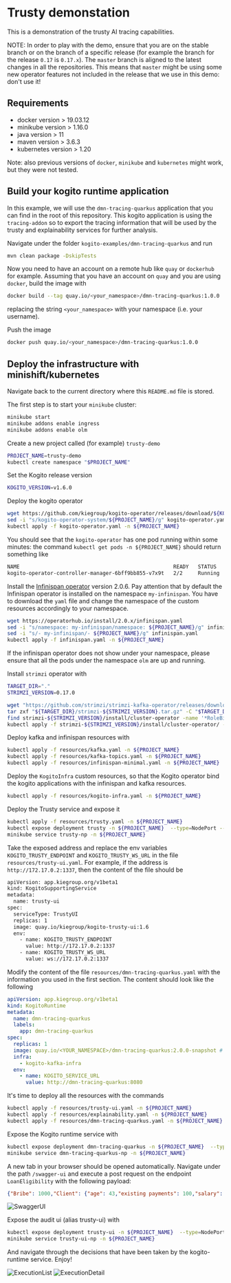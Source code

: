 # Trusty demonstation

This is a demonstration of the trusty AI tracing capabilities. 

NOTE: In order to play with the demo, ensure that you are on the stable branch or on the branch of a specific release (for example the branch for the release `0.17` is `0.17.x`).
The `master` branch is aligned to the latest changes in all the repositories. This means that `master` might be using some new operator features not included in the release that we use in this demo: don't use it!

## Requirements

- docker version > 19.03.12
- minikube version  > 1.16.0
- java version > 11
- maven version > 3.6.3
- kubernetes version > 1.20

Note: also previous versions of `docker`, `minikube` and `kubernetes`  might work, but they were not tested. 

## Build your kogito runtime application

In this example, we will use the `dmn-tracing-quarkus` application that you can find in the root of this repository. This kogito application is using the `tracing-addon` so to export the tracing information that will be used by the trusty and explainability services for further analysis.

Navigate under the folder `kogito-examples/dmn-tracing-quarkus` and run 
```bash
mvn clean package -DskipTests
```

Now you need to have an account on a remote hub like `quay` or `dockerhub` for example. Assuming that you have an account on `quay` and you are using `docker`, build the image with 
```bash
docker build --tag quay.io/<your_namespace>/dmn-tracing-quarkus:1.0.0 .
```
replacing the string `<your_namespace>` with your namespace (i.e. your username).

Push the image
```bash
docker push quay.io/<your_namespace>/dmn-tracing-quarkus:1.0.0
```

## Deploy the infrastructure with minishift/kubernetes

Navigate back to the current directory where this `README.md` file is stored. 

The first step is to start your `minikube` cluster: 

```bash
minikube start
minikube addons enable ingress
minikube addons enable olm
```

Create a new project called (for example) `trusty-demo` 

```bash 
PROJECT_NAME=trusty-demo
kubectl create namespace "$PROJECT_NAME"
```

Set the Kogito release version

```bash
KOGITO_VERSION=v1.6.0
```

Deploy the kogito operator
```bash
wget https://github.com/kiegroup/kogito-operator/releases/download/${KOGITO_VERSION}/kogito-operator.yaml
sed -i "s/kogito-operator-system/${PROJECT_NAME}/g" kogito-operator.yaml
kubectl apply -f kogito-operator.yaml -n ${PROJECT_NAME}
```

You should see that the `kogito-operator` has one pod running within some minutes: the command `kubectl get pods -n ${PROJECT_NAME}` should return something like 

```bash
NAME                                                  READY   STATUS              RESTARTS   AGE
kogito-operator-controller-manager-6bff9bb855-v7x9t   2/2     Running             0          24s
```

Install the [Infinispan operator](https://operatorhub.io/operator/infinispan/2.0.x/infinispan-operator.v2.0.6) version 2.0.6. 
Pay attention that by default the Infinispan operator is installed on the namespace `my-infinispan`. You have to download the `yaml` file and change the namespace of the custom resources accordingly to your namespace.

```bash
wget https://operatorhub.io/install/2.0.x/infinispan.yaml
sed -i "s/namespace: my-infinispan/namespace: ${PROJECT_NAME}/g" infinispan.yaml
sed -i "s/- my-infinispan/- ${PROJECT_NAME}/g" infinispan.yaml
kubectl apply -f infinispan.yaml -n ${PROJECT_NAME}
```

If the infinispan operator does not show under your namespace, please ensure that all the pods under the namespace `olm` are up and running.

Install `strimzi` operator with 

```bash
TARGET_DIR="."
STRIMZI_VERSION=0.17.0

wget "https://github.com/strimzi/strimzi-kafka-operator/releases/download/${STRIMZI_VERSION}/strimzi-${STRIMZI_VERSION}.tar.gz" -P "$TARGET_DIR/"
tar zxf "${TARGET_DIR}/strimzi-${STRIMZI_VERSION}.tar.gz" -C "$TARGET_DIR"
find strimzi-${STRIMZI_VERSION}/install/cluster-operator -name '*RoleBinding*.yaml' -type f -exec sed -i "s/namespace: .*/namespace: ${PROJECT_NAME}/" {} \;
kubectl apply -f strimzi-${STRIMZI_VERSION}/install/cluster-operator/ -n ${PROJECT_NAME}
```

Deploy kafka and infinispan resources with 
```bash
kubectl apply -f resources/kafka.yaml -n ${PROJECT_NAME}
kubectl apply -f resources/kafka-topics.yaml -n ${PROJECT_NAME}
kubectl apply -f resources/infinispan-minimal.yaml -n ${PROJECT_NAME}
```

Deploy the `KogitoInfra` custom resources, so that the Kogito operator bind the kogito applications with the infinispan and kafka resources.
```bash
kubectl apply -f resources/kogito-infra.yaml -n ${PROJECT_NAME}
```

Deploy the Trusty service and expose it

```bash
kubectl apply -f resources/trusty.yaml -n ${PROJECT_NAME}
kubectl expose deployment trusty -n ${PROJECT_NAME}  --type=NodePort --name=trusty-np
minikube service trusty-np -n ${PROJECT_NAME}
```

Take the exposed address and replace the env variables `KOGITO_TRUSTY_ENDPOINT` and `KOGITO_TRUSTY_WS_URL` in the file `resources/trusty-ui.yaml`. For example, if the address is `http://172.17.0.2:1337`, then the content of the file should be 
```bash
apiVersion: app.kiegroup.org/v1beta1
kind: KogitoSupportingService
metadata:
  name: trusty-ui
spec:
  serviceType: TrustyUI
  replicas: 1
  image: quay.io/kiegroup/kogito-trusty-ui:1.6
  env:
    - name: KOGITO_TRUSTY_ENDPOINT
      value: http://172.17.0.2:1337
    - name: KOGITO_TRUSTY_WS_URL
      value: ws://172.17.0.2:1337
```

Modify the content of the file `resources/dmn-tracing-quarkus.yaml` with the information you used in the first section. The content should look like the following 

```yaml
apiVersion: app.kiegroup.org/v1beta1
kind: KogitoRuntime
metadata:
  name: dmn-tracing-quarkus
  labels:
    app: dmn-tracing-quarkus
spec:
  replicas: 1
  image: quay.io/<YOUR_NAMESPACE>/dmn-tracing-quarkus:2.0.0-snapshot # <---- replace with your image
  infra:
    - kogito-kafka-infra
  env:
    - name: KOGITO_SERVICE_URL
      value: http://dmn-tracing-quarkus:8080
```

It's time to deploy all the resources with the commands
```bash
kubectl apply -f resources/trusty-ui.yaml -n ${PROJECT_NAME}
kubectl apply -f resources/explainability.yaml -n ${PROJECT_NAME}
kubectl apply -f resources/dmn-tracing-quarkus.yaml -n ${PROJECT_NAME}
```

Expose the Kogito runtime service with 

```bash
kubectl expose deployment dmn-tracing-quarkus -n ${PROJECT_NAME}  --type=NodePort --name=dmn-tracing-quarkus-np
minikube service dmn-tracing-quarkus-np -n ${PROJECT_NAME}
```

A new tab in your browser should be opened automatically. Navigate under the path `/swagger-ui` and execute a post request on the endpoint `LoanEligibility` with the following payload: 
```json
{"Bribe": 1000,"Client": {"age": 43,"existing payments": 100,"salary": 1950},"Loan": {"duration": 15,"installment": 180}, "SupremeDirector": "Yes"}
```

![SwaggerUI](images/swagger-ui.png)

Expose the audit ui (alias trusty-ui) with 
```bash
kubectl expose deployment trusty-ui -n ${PROJECT_NAME}  --type=NodePort --name=trusty-ui-np
minikube service trusty-ui-np -n ${PROJECT_NAME}
```

And navigate through the decisions that have been taken by the kogito-runtime service. Enjoy!

![ExecutionList](images/executionsTrustyUI.png)
![ExecutionDetail](images/executionDetail.png)
